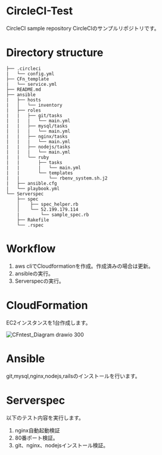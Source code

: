 # CircleCI-Test
CircleCI sample repository
CircleCIのサンプルリポジトリです。

# Directory structure
```
├── .circleci
|   └── config.yml
├── CFn_template
|   └── service.yml
├── README.md
├── ansible
|   ├── hosts
|   │   └── inventory  
|   ├── roles
|   |   ├── git/tasks
|   |   |   └── main.yml
|   |   ├── mysql/tasks
|   |   |   └── main.yml
|   |   ├── nginx/tasks
|   |   |   └── main.yml
|   |   ├── nodejs/tasks
|   |   |   └── main.yml
|   |   └── ruby
|   |       ├── tasks
|   |       |   └── main.yml
|   |       └── templates
|   |           └── rbenv_system.sh.j2
|   ├── ansible.cfg
|   └── playbook.yml
└── Serverspec
    ├── spec
    │    ├── spec_helper.rb
    │    └── 52.199.179.114   
    |        └── sample_spec.rb
    ├── Rakefile
    └── .rspec 
```

# Workflow

1. aws cliでCloudformationを作成。作成済みの場合は更新。
2. ansibleの実行。
3. Serverspecの実行。

# CloudFormation

EC2インスタンスを1台作成します。

![CFntest_Diagram drawio 300](https://user-images.githubusercontent.com/91016271/157261737-3148e605-c31e-4075-b92e-4e38462d0c16.png)

# Ansible

git,mysql,nginx,nodejs,railsのインストールを行います。

# Serverspec

以下のテスト内容を実行します。
1. nginx自動起動検証
2. 80番ポート検証。
3. git、nginx、nodejsインストール検証。

